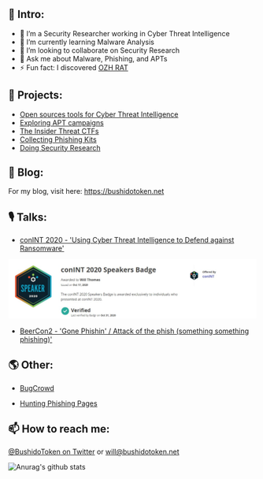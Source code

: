 ## 👋 Intro:

- 🔭 I’m a Security Researcher working in Cyber Threat Intelligence 
- 🌱 I’m currently learning Malware Analysis
- 👯 I’m looking to collaborate on Security Research
- 💬 Ask me about Malware, Phishing, and APTs
- ⚡ Fun fact: I discovered [OZH RAT](https://malpedia.caad.fkie.fraunhofer.de/details/win.ozh_rat)

## 🤖 Projects:

- [Open sources tools for Cyber Threat Intelligence](https://github.com/BushidoUK/Open-source-tools-for-CTI/blob/master/README.md)
- [Exploring APT campaigns](https://github.com/BushidoUK/Exploring-APT-campaigns)
- [The Insider Threat CTFs](https://github.com/BushidoUK/The-Insider-Threat-CTF)
- [Collecting Phishing Kits](https://github.com/BushidoUK/Phishing-Kits)
- [Doing Security Research](https://pastebin.com/u/BUSHIDOTOKEN)

## 📝 Blog: 

For my blog, visit here: https://bushidotoken.net

## 🎙 Talks:

- [conINT 2020 - 'Using Cyber Threat Intelligence to Defend against Ransomware'](https://www.youtube.com/watch?v=QLz_6ghgNXA)

![conintbadge](https://github.com/BushidoUK/BushidoUK/blob/master/Screenshot%202020-10-31%20172444.jpg)

- [BeerCon2 - 'Gone Phishin' / Attack of the phish (something something phishing)'](https://www.youtube.com/watch?v=REVItTHz2-c)

## 🌎 Other: 

- [BugCrowd](https://bugcrowd.com/BushidoToken)

- [Hunting Phishing Pages](https://twitter.com/search?q=from%3A%40BushidoToken%20phishing&src=typed_query&f=live)
  
## 📫 How to reach me:

[@BushidoToken on Twitter](https://twitter.com/BushidoToken) or will@bushidotoken.net

![Anurag's github stats](https://github-readme-stats.vercel.app/api?username=BushidoUK&show_icons=true&title_color=fff&icon_color=79ff97&text_color=9f9f9f&bg_color=151515)
